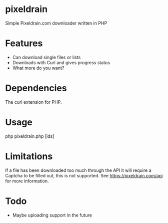 # pixeldrain
Simple Pixeldrain.com downloader written in PHP

# Features
 - Can download single files or lists
 - Downloads with Curl and gives progress status
 - What more do you want?

# Dependencies
The curl extension for PHP.

# Usage
  php pixeldrain.php [ids]
  
# Limitations
If a file has been downloaded too much through the API it will require a Captcha to be filled out, this is not supported. See https://pixeldrain.com/api for more information.
 
# Todo
 - Maybe uploading support in the future

